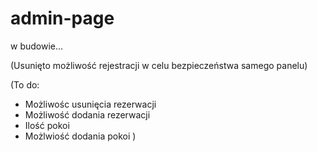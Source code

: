 # admin-page

w budowie...

(Usunięto możliwość rejestracji w celu bezpieczeństwa samego panelu)

(To do:
- Możliwośc usunięcia rezerwacji
- Możliwość dodania rezerwacji
- Ilość pokoi
- Możlwiość dodania pokoi
)
